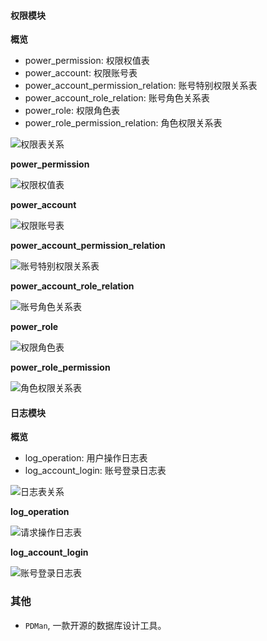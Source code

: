 #### 权限模块

**概览**

- power_permission: 权限权值表
- power_account: 权限账号表
- power_account_permission_relation: 账号特别权限关系表
- power_account_role_relation: 账号角色关系表
- power_role: 权限角色表
- power_role_permission_relation: 角色权限关系表

![权限表关系](https://github.com/YuJian95/base-service/blob/master/document/images/power-relation.jpg)

**power_permission**

![权限权值表](https://github.com/YuJian95/base-service/blob/master/document/images/power-permission.jpg)

**power_account**

![权限账号表](https://github.com/YuJian95/base-service/blob/master/document/images/power-account.jpg)

**power_account_permission_relation**

![账号特别权限关系表](https://github.com/YuJian95/base-service/blob/master/document/images/power-account-permission-relation.jpg)

**power_account_role_relation**

![账号角色关系表](https://github.com/YuJian95/base-service/blob/master/document/images/power-account-role-relation.jpg)

**power_role**

![权限角色表](https://github.com/YuJian95/base-service/blob/master/document/images/power-role.jpg)

**power_role_permission**

![角色权限关系表](https://github.com/YuJian95/base-service/blob/master/document/images/power-role-permission.jpg)

#### 日志模块

**概览**

- log_operation:  用户操作日志表
- log_account_login: 账号登录日志表

![日志表关系](https://github.com/YuJian95/base-service/blob/master/document/images/log-relation.jpg)

**log_operation**

![请求操作日志表](https://github.com/YuJian95/base-service/blob/master/document/images/log-operation.jpg)

**log_account_login**

![账号登录日志表](https://github.com/YuJian95/base-service/blob/master/document/images/log-account-login.jpg)

### 其他

- `PDMan`, 一款开源的数据库设计工具。